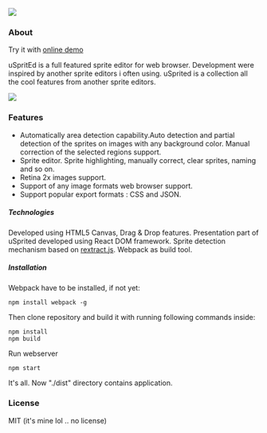 
[![](https://cdn.rawgit.com/linuxenko/linuxenko.github.io/master/showcase/usprited/logo.png)](https://cdn.rawgit.com/linuxenko/linuxenko.github.io/master/showcase/usprited/logo.png)

### About

  Try it with [online demo](http://www.linuxenko.pro/showcase/usprited/)

 uSpritEd is a full featured sprite editor for web browser. Development were inspired
 by another sprite editors i often using. uSprited is a collection all the cool features
 from another sprite editors.

[![](https://cdn.rawgit.com/linuxenko/linuxenko.github.io/master/showcase/usprited/demo.gif)](https://cdn.rawgit.com/linuxenko/linuxenko.github.io/master/showcase/usprited/demo.gif)

### Features

 * Automatically area detection capability.Auto detection and partial detection of the sprites on images with any background color. Manual correction of the selected regions support.
 * Sprite editor. Sprite highlighting, manually correct, clear sprites, naming and so on.
 * Retina 2x images support.
 * Support of any image formats web browser support.
 * Support popular export formats : CSS and JSON.



##### Technologies

 Developed using HTML5 Canvas, Drag & Drop features.
 Presentation part of uSprited developed using React DOM framework.
 Sprite detection mechanism based on [rextract.js](https://github.com/linuxenko/rextract.js).
 Webpack as build tool.

##### Installation

Webpack have to be installed, if not yet:

```
npm install webpack -g
```

Then clone repository and build it with running following commands inside: 

```
npm install
npm build
```

Run webserver

```
npm start
```


It's all. Now "./dist" directory contains application.

### License

 MIT  (it's mine lol .. no license)
